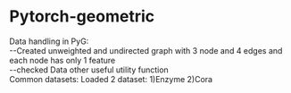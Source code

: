 # Pytorch-geometric
Data handling in PyG:<br>
--Created unweighted and undirected graph with 3 node and 4 edges and each node has only 1 feature <br>
--checked Data other useful utility function <br>
Common datasets: Loaded 2 dataset: 1)Enzyme 2)Cora
